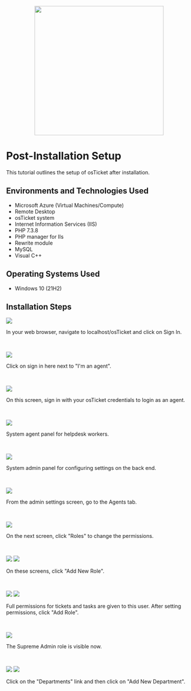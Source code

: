 <p align="center">
<img src="https://github.com/user-attachments/assets/0c9a5058-f465-477c-be11-3de15009f17b" height="350" width="350"
</p>

<h1>Post-Installation Setup</h1>
This tutorial outlines the setup of osTicket after installation.<br />


<h2>Environments and Technologies Used</h2>

- Microsoft Azure (Virtual Machines/Compute)
- Remote Desktop
- osTicket system
- Internet Information Services (IIS)
- PHP 7.3.8
- PHP manager for IIs
- Rewrite module
- MySQL
- Visual C++

<h2>Operating Systems Used </h2>

- Windows 10</b> (21H2)

<h2>Installation Steps</h2>

<p>
<img src="https://github.com/user-attachments/assets/4b385489-2bf1-4b8f-84e6-a8c8fb13edb5"</p>

<p>In your web browser, navigate to localhost/osTicket and click on Sign In.</p>
<br />


<p>
<img src="https://github.com/user-attachments/assets/4a1b742b-d119-4b39-90bb-bd1e22bbf314"</p>

<p>Click on sign in here next to "I'm an agent".</p>
<br />



<p>
<img src="https://github.com/user-attachments/assets/f5d44647-0a54-48e3-aa8e-d3ca8b15e7af"</p>

<p>On this screen, sign in with your osTicket credentials to login as an agent.</p>
<br />


<p>
<img src="https://github.com/user-attachments/assets/b3e93f39-cce2-41a7-a38e-d40d1d0e7cfc"</p>

<p>System agent panel for helpdesk workers.</p>
<br />


<p>
<img src="https://github.com/user-attachments/assets/4277e5fc-b37d-4747-9c7a-86f6a1c94d5b"</p>

<p>System admin panel for configuring settings on the back end.</p>
<br />


<p>
<img src="https://github.com/user-attachments/assets/16122de4-f638-4b48-a877-64ec8b8cf218"</p>

<p>From the admin settings screen, go to the Agents tab.</p>
<br />



<p>
<img src="https://github.com/user-attachments/assets/5617bbe9-e394-4d8d-97d3-a5c1eaac2a7c"</p>

<p>On the next screen, click "Roles" to change the permissions.</p>
<br />



<p>
<img src="https://github.com/user-attachments/assets/81031974-4bf0-4b5b-88fe-91a007d6b720"</p>
<img src="https://github.com/user-attachments/assets/045acdb1-469c-4fe1-aab7-ea47ea0ccabe"</p>
<p>On these screens, click "Add New Role".</p>
<br />



<p>
<img src="https://github.com/user-attachments/assets/eb9fa8fb-fbb8-41e9-bf93-ab6dbf584a46"</p>
<img src="https://github.com/user-attachments/assets/d2bd5e3c-5764-4bca-a8fd-e8eb3fb418a8"</p>

<p>Full permissions for tickets and tasks are given to this user. After setting permissions, click "Add Role".</p>
<br />



<p>
<img src="https://github.com/user-attachments/assets/16341a19-d90e-43ce-9aa9-7b9e8034c0b4"</p>

<p> The Supreme Admin role is visible now.</p>
<br />



<p>
<img src="https://github.com/user-attachments/assets/90d157b7-c22d-44dd-ad04-e66bcd43f8d6"</p>
<img src="https://github.com/user-attachments/assets/af03b78c-7098-4ea1-8fcd-7616fe3ae53e"</p>

<p>Click on the "Departments" link and then click on "Add New Department".</p>
<br />










